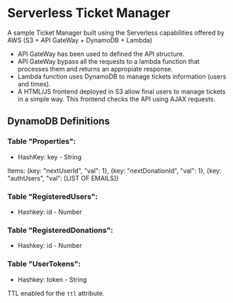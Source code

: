 # Serverless Ticket Manager
A sample Ticket Manager built using the Serverless capabilities offered by AWS (S3 + API GateWay + DynamoDB + Lambda)

* API GateWay has been used to defined the API structure. 
* API GateWay bypass all the requests to a lambda function that processes them and returns an appropiate response.
* Lambda function uses DynamoDB to manage tickets information (users and times).
* A HTML/JS frontend deployed in S3 allow final users to manage tickets in a simple way. This frontend checks the API using AJAX requests. 

## DynamoDB Definitions

### Table "Properties":
* HashKey: key - String

Items: {key: "nextUserId", "val": 1}, {key: "nextDonationId", "val": 1}, {key: "authUsers", "val": [LIST OF EMAILS]}

### Table "RegisteredUsers": 
* Hashkey: id - Number

### Table "RegisteredDonations": 
* Hashkey: id - Number

### Table "UserTokens":
* Hashkey: token - String

TTL enabled for the `ttl` attribute.